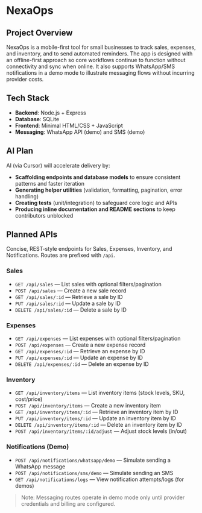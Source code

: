 # NexaOps

## Project Overview
NexaOps is a mobile-first tool for small businesses to track sales, expenses, and inventory, and to send automated reminders. The app is designed with an offline-first approach so core workflows continue to function without connectivity and sync when online. It also supports WhatsApp/SMS notifications in a demo mode to illustrate messaging flows without incurring provider costs.

## Tech Stack
- **Backend**: Node.js + Express
- **Database**: SQLite
- **Frontend**: Minimal HTML/CSS + JavaScript
- **Messaging**: WhatsApp API (demo) and SMS (demo)

## AI Plan
AI (via Cursor) will accelerate delivery by:
- **Scaffolding endpoints and database models** to ensure consistent patterns and faster iteration
- **Generating helper utilities** (validation, formatting, pagination, error handling)
- **Creating tests** (unit/integration) to safeguard core logic and APIs
- **Producing inline documentation and README sections** to keep contributors unblocked

## Planned APIs
Concise, REST-style endpoints for Sales, Expenses, Inventory, and Notifications. Routes are prefixed with `/api`.

### Sales
- `GET /api/sales` — List sales with optional filters/pagination
- `POST /api/sales` — Create a new sale record
- `GET /api/sales/:id` — Retrieve a sale by ID
- `PUT /api/sales/:id` — Update a sale by ID
- `DELETE /api/sales/:id` — Delete a sale by ID

### Expenses
- `GET /api/expenses` — List expenses with optional filters/pagination
- `POST /api/expenses` — Create a new expense record
- `GET /api/expenses/:id` — Retrieve an expense by ID
- `PUT /api/expenses/:id` — Update an expense by ID
- `DELETE /api/expenses/:id` — Delete an expense by ID

### Inventory
- `GET /api/inventory/items` — List inventory items (stock levels, SKU, cost/price)
- `POST /api/inventory/items` — Create a new inventory item
- `GET /api/inventory/items/:id` — Retrieve an inventory item by ID
- `PUT /api/inventory/items/:id` — Update an inventory item by ID
- `DELETE /api/inventory/items/:id` — Delete an inventory item by ID
- `POST /api/inventory/items/:id/adjust` — Adjust stock levels (in/out)

### Notifications (Demo)
- `POST /api/notifications/whatsapp/demo` — Simulate sending a WhatsApp message
- `POST /api/notifications/sms/demo` — Simulate sending an SMS
- `GET /api/notifications/logs` — View notification attempts/logs (for demos)

> Note: Messaging routes operate in demo mode only until provider credentials and billing are configured.
